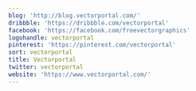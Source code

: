 ```yaml
---
blog: 'http://blog.vectorportal.com/'
dribbble: 'https://dribbble.com/vectorportal'
facebook: 'https://facebook.com/freevectorgraphics'
logohandle: vectorportal
pinterest: 'https://pinterest.com/vectorportal'
sort: vectorportal
title: Vectorportal
twitter: vectorportal
website: 'https://www.vectorportal.com/'
---
```

